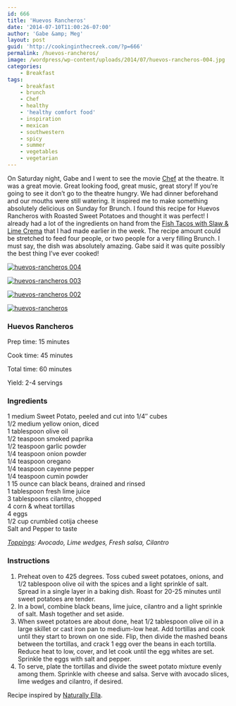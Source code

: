```yaml
---
id: 666
title: 'Huevos Rancheros'
date: '2014-07-10T11:00:26-07:00'
author: 'Gabe &amp; Meg'
layout: post
guid: 'http://cookinginthecreek.com/?p=666'
permalink: /huevos-rancheros/
image: /wordpress/wp-content/uploads/2014/07/huevos-rancheros-004.jpg
categories:
    - Breakfast
tags:
    - breakfast
    - brunch
    - Chef
    - healthy
    - 'healthy comfort food'
    - inspiration
    - mexican
    - southwestern
    - spicy
    - summer
    - vegetables
    - vegetarian
---
```


On Saturday night, Gabe and I went to see the movie [Chef](http://www.rottentomatoes.com/m/chef_2014/) at the theatre. It was a great movie. Great looking food, great music, great story! If you’re going to see it don’t go to the theatre hungry. We had dinner beforehand and our mouths were still watering. It inspired me to make something absolutely delicious on Sunday for Brunch. I found this recipe for Huevos Rancheros with Roasted Sweet Potatoes and thought it was perfect! I already had a lot of the ingredients on hand from the [Fish Tacos with Slaw &amp; Lime Crema](http://cookinginthecreek.com/fish-tacos-slaw-lime-crema/) that I had made earlier in the week. The recipe amount could be stretched to feed four people, or two people for a very filling Brunch. I must say, the dish was absolutely amazing. Gabe said it was quite possibly the best thing I’ve ever cooked!

[![huevos-rancheros 004](http://cookinginthecreek.com/wordpress/wp-content/uploads/2014/07/huevos-rancheros-004-1024x681.jpg)](http://cookinginthecreek.com/wordpress/wp-content/uploads/2014/07/huevos-rancheros-004.jpg)

[![huevos-rancheros 003](http://cookinginthecreek.com/wordpress/wp-content/uploads/2014/07/huevos-rancheros-003-1024x681.jpg)](http://cookinginthecreek.com/wordpress/wp-content/uploads/2014/07/huevos-rancheros-003.jpg)

[![huevos-rancheros 002](http://cookinginthecreek.com/wordpress/wp-content/uploads/2014/07/huevos-rancheros-002-1024x681.jpg)](http://cookinginthecreek.com/wordpress/wp-content/uploads/2014/07/huevos-rancheros-002.jpg)

[![huevos-rancheros](http://cookinginthecreek.com/wordpress/wp-content/uploads/2014/07/huevos-rancheros-001-1024x681.jpg)](http://cookinginthecreek.com/wordpress/wp-content/uploads/2014/07/huevos-rancheros-001.jpg)

### Huevos Rancheros

Prep time: 15 minutes

Cook time: 45 minutes

Total time: 60 minutes

Yield: 2-4 servings

### Ingredients

1 medium Sweet Potato, peeled and cut into 1/4″ cubes  
1/2 medium yellow onion, diced  
1 tablespoon olive oil  
1/2 teaspoon smoked paprika  
1/2 teaspoon garlic powder  
1/4 teaspoon onion powder  
1/4 teaspoon oregano  
1/4 teaspoon cayenne pepper  
1/4 teaspoon cumin powder  
1 15 ounce can black beans, drained and rinsed  
1 tablespoon fresh lime juice  
3 tablespoons cilantro, chopped  
4 corn &amp; wheat tortillas  
4 eggs  
1/2 cup crumbled cotija cheese  
Salt and Pepper to taste

*<span style="text-decoration: underline;"> Toppings</span>: Avocado, Lime wedges, Fresh salsa, Cilantro*

### Instructions

1. Preheat oven to 425 degrees. Toss cubed sweet potatoes, onions, and 1/2 tablespoon olive oil with the spices and a light sprinkle of salt. Spread in a single layer in a baking dish. Roast for 20-25 minutes until sweet potatoes are tender.
2. In a bowl, combine black beans, lime juice, cilantro and a light sprinkle of salt. Mash together and set aside.
3. When sweet potatoes are about done, heat 1/2 tablespoon olive oil in a large skillet or cast iron pan to medium-low heat. Add tortillas and cook until they start to brown on one side. Flip, then divide the mashed beans between the tortillas, and crack 1 egg over the beans in each tortilla. Reduce heat to low, cover, and let cook until the egg whites are set. Sprinkle the eggs with salt and pepper.
4. To serve, plate the tortillas and divide the sweet potato mixture evenly among them. Sprinkle with cheese and salsa. Serve with avocado slices, lime wedges and cilantro, if desired.

Recipe inspired by [Naturally Ella](http://naturallyella.com/2014/01/15/roasted-sweet-potato-huevos-rancheros/).